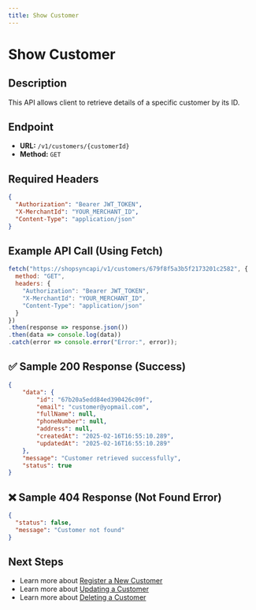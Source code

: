 ```yaml
---
title: Show Customer
---
```


# Show Customer

##  Description
This API allows client to retrieve details of a specific customer by its ID.

##  Endpoint
- **URL:** `/v1/customers/{customerId}`
- **Method:** `GET`

##  Required Headers
```json
{
  "Authorization": "Bearer JWT_TOKEN",
  "X-MerchantId": "YOUR_MERCHANT_ID",
  "Content-Type": "application/json"
}
```

##  Example API Call (Using Fetch)
```javascript
fetch("https://shopsyncapi/v1/customers/679f8f5a3b5f2173201c2582", {
  method: "GET",
  headers: {
    "Authorization": "Bearer JWT_TOKEN",
    "X-MerchantId": "YOUR_MERCHANT_ID",
    "Content-Type": "application/json"
  }
})
.then(response => response.json())
.then(data => console.log(data))
.catch(error => console.error("Error:", error));
```

## ✅ Sample 200 Response (Success)
```json
{
    "data": {
        "id": "67b20a5edd84ed390426c09f",
        "email": "customer@yopmail.com",
        "fullName": null,
        "phoneNumber": null,
        "address": null,
        "createdAt": "2025-02-16T16:55:10.289",
        "updatedAt": "2025-02-16T16:55:10.289"
    },
    "message": "Customer retrieved successfully",
    "status": true
}
```

## ❌ Sample 404 Response (Not Found Error)
```json
{
  "status": false,
  "message": "Customer not found"
}
```

##  Next Steps
- Learn more about [Register a New Customer](../authentication/customer-registration.md)
- Learn more about [Updating a Customer](./update-customer.md)
- Learn more about [Deleting a Customer](./delete-customer.md)

